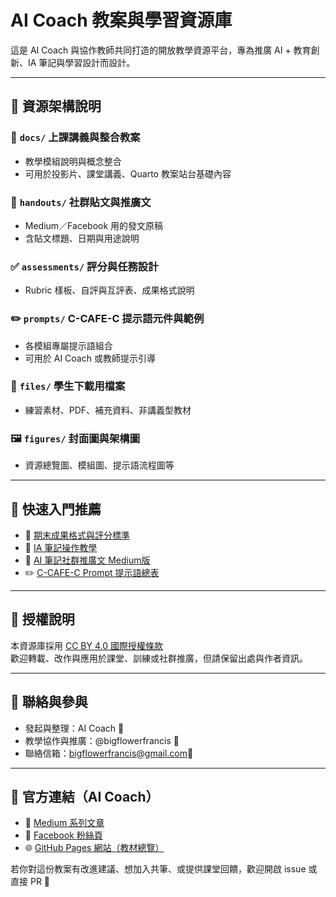 # AI Coach 教案與學習資源庫

這是 AI Coach 與協作教師共同打造的開放教學資源平台，專為推廣 AI + 教育創新、IA 筆記與學習設計而設計。

---

## 🧭 資源架構說明

### 📘 `docs/` 上課講義與整合教案
- 教學模組說明與概念整合
- 可用於投影片、課堂講義、Quarto 教案站台基礎內容

### 📝 `handouts/` 社群貼文與推廣文
- Medium／Facebook 用的發文原稿
- 含貼文標題、日期與用途說明

### ✅ `assessments/` 評分與任務設計
- Rubric 樣板、自評與互評表、成果格式說明

### ✏️ `prompts/` C-CAFE-C 提示語元件與範例
- 各模組專屬提示語組合
- 可用於 AI Coach 或教師提示引導

### 📁 `files/` 學生下載用檔案
- 練習素材、PDF、補充資料、非講義型教材

### 🖼️ `figures/` 封面圖與架構圖
- 資源總覽圖、模組圖、提示語流程圖等

---

## 🔖 快速入門推薦

- 📘 [期末成果格式與評分標準](assessments/AI賦能學習任務_期末成果格式與評分基準.md)
- 🧠 [IA 筆記操作教學](docs/如何把AI變成IA筆記_操作教學.md)
- 📝 [AI 筆記社群推廣文 Medium版](handouts/AI筆記_社群推廣文_Medium版.md)
- ✏️ [C-CAFE-C Prompt 提示語總表](prompts/C-CAFE-C_Prompt_AI_Coach_教你學習.md)

---

## 📜 授權說明

本資源庫採用 [CC BY 4.0 國際授權條款](https://creativecommons.org/licenses/by/4.0/deed.zh-Hant)  
歡迎轉載、改作與應用於課堂、訓練或社群推廣，但請保留出處與作者資訊。

---

## 🤝 聯絡與參與

- 發起與整理：AI Coach 🤖
- 教學協作與推廣：@bigflowerfrancis 🙌
- 聯絡信箱：bigflowerfrancis@gmail.com📧

---

## 🔗 官方連結（AI Coach）

- 📘 [Medium 系列文章](https://medium.com/@bigflowerfrancis)
- 📘 [Facebook 粉絲頁](https://www.facebook.com/profile.php?id=61574504810303)
- 🌐 [GitHub Pages 網站（教材總覽）](https://hunghuatien.github.io/ai-coach-materials/)


若你對這份教案有改進建議、想加入共筆、或提供課堂回饋，歡迎開啟 issue 或直接 PR 💬

